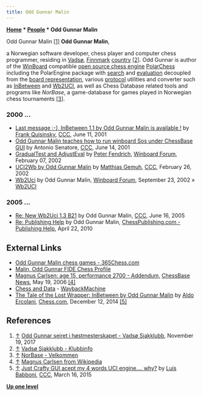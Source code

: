 ```yaml
---
title: Odd Gunnar Malin
---
```

**[Home](Home "Home") \* [People](People "People") \* Odd Gunnar Malin**



 [](http://vadsosjakk.no/nyhetsarkiv/klubbnytt/814-odd-gunnar-seiret-i-hostmesterskapet) Odd Gunnar Malin <a id="cite-note-1" href="#cite-ref-1">[1]</a> 
**Odd Gunnar Malin**,  

a Norwegian software developer, chess player and computer chess programmer, residing in [Vadsø](https://en.wikipedia.org/wiki/Vads%C3%B8), [Finnmark](https://en.wikipedia.org/wiki/Finnmark) [country](https://en.wikipedia.org/wiki/Counties_of_Norway) <a id="cite-note-2" href="#cite-ref-2">[2]</a>. Odd Gunnar is author of the [WinBoard](WinBoard "WinBoard") compatible [open source chess engine](Category:Open_Source "Category:Open Source") [PolarChess](PolarChess "PolarChess") including the PolarEngine package with [search](Search "Search") and [evaluation](Evaluation "Evaluation") decoupled from the [board representation](Board_Representation "Board Representation"), various [protocol](Protocols "Protocols") utilities and converter such as [InBetween](InBetween "InBetween") and [Wb2UCI](Wb2UCI "Wb2UCI"), as well as Chess Database related tools and programs like *NorBase*, a game-database for games played in Norwegian chess tournaments <a id="cite-note-3" href="#cite-ref-3">[3]</a>. 



### 2000 ...


* [Last message :-), InBetween 1.1 by Odd Gunnar Malin is available !](https://www.stmintz.com/ccc/index.php?id=174723) by [Frank Quisinsky](Frank_Quisinsky "Frank Quisinsky"), [CCC](CCC "CCC"), June 11, 2001
* [Odd Gunnar Malin teaches how to run winboard Sos under ChessBase GUI](https://www.stmintz.com/ccc/index.php?id=175115) by Antonio Senatore, [CCC](CCC "CCC"), June 14, 2001
* [GradualTest and AdjustEval](http://www.open-aurec.com/wbforum/viewtopic.php?f=18&t=36057) by [Peter Fendrich](Peter_Fendrich "Peter Fendrich"), [Winboard Forum](Computer_Chess_Forums "Computer Chess Forums"), February 07, 2002
* [UCI2Wb by Odd Gunnar Malin](https://www.stmintz.com/ccc/index.php?id=215566) by [Matthias Gemuh](Matthias_Gemuh "Matthias Gemuh"), [CCC](CCC "CCC"), February 26, 2002
* [Wb2Uci](http://www.open-aurec.com/wbforum/viewtopic.php?f=18&t=39155) by Odd Gunnar Malin, [Winboard Forum](Computer_Chess_Forums "Computer Chess Forums"), September 23, 2002 » [Wb2UCI](Wb2UCI "Wb2UCI")


### 2005 ...


* [Re: New Wb2Uci 1.3 B21](https://www.stmintz.com/ccc/index.php?id=431484) by Odd Gunnar Malin, [CCC](CCC "CCC"), June 16, 2005
* [Re: Publishing Help](http://www.chesspub.com/cgi-bin/yabb2/YaBB.pl?num=1271251287/19) by Odd Gunnar Malin, [ChessPublishing.com - Publishing Help](http://www.chesspublishing.com/content/), April 22, 2010


## External Links


* [Odd Gunnar Malin chess games - 365Chess.com](http://www.365chess.com/players/Odd_Gunnar_Malin)
* [Malin, Odd Gunnar FIDE Chess Profile](https://ratings.fide.com/card.phtml?event=1509950)
* [Magnus Carlsen: age 15, performance 2700 - Addendum](https://en.chessbase.com/post/magnus-carlsen-age-15-performance-2700), [ChessBase News](ChessBase "ChessBase"), May 19, 2006 <a id="cite-note-4" href="#cite-ref-4">[4]</a>
* [Chess and Data](http://web.archive.org/web/20100922051419/http://home.online.no/~malin/sjakk/) - [WaybackMachine](https://en.wikipedia.org/wiki/Wayback_Machine)
* [The Tale of the Lost Wrapper: InBetween by Odd Gunnar Malin](http://www.chess.com/blog/AldoE/the-tale-of-the-lost-wrapper-inbetween-by-odd-gunnar-malin) by [Aldo Ercolani](http://www.chess.com/members/view/AldoE), [Chess.com](index.php?title=Chess.com&action=edit&redlink=1 "Chess.com (page does not exist)"), December 12, 2014 <a id="cite-note-5" href="#cite-ref-5">[5]</a>


## References


1. <a id="cite-ref-1" href="#cite-note-1">↑</a> [Odd Gunnar seiret i høstmesterskapet - Vadsø Sjakklubb](http://vadsosjakk.no/nyhetsarkiv/klubbnytt/814-odd-gunnar-seiret-i-hostmesterskapet), November 19, 2017
2. <a id="cite-ref-2" href="#cite-note-2">↑</a> [Vadsø Sjakklubb - Klubbinfo](http://vadsosjakk.no/index.php?page=klubb)
3. <a id="cite-ref-3" href="#cite-note-3">↑</a> [NorBase - Velkommen](http://norbase.sjakk.biz/)
4. <a id="cite-ref-4" href="#cite-note-4">↑</a> [Magnus Carlsen from Wikipedia](https://en.wikipedia.org/wiki/Magnus_Carlsen)
5. <a id="cite-ref-5" href="#cite-note-5">↑</a> [Just Crafty GUI acept my 4 words UCI engine.... why?](http://www.talkchess.com/forum/viewtopic.php?t=55681) by [Luis Babboni](index.php?title=Luis_Babboni&action=edit&redlink=1 "Luis Babboni (page does not exist)"), [CCC](CCC "CCC"), March 16, 2015

**[Up one level](People "People")**







 
